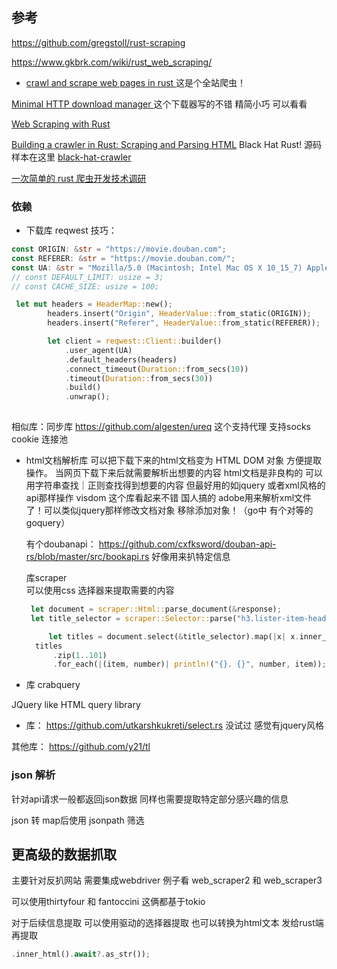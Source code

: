 ## 参考
https://github.com/gregstoll/rust-scraping

https://www.gkbrk.com/wiki/rust_web_scraping/


- [ crawl and scrape web pages in rust ](https://github.com/mattsse/voyager)
这是个全站爬虫！


[Minimal HTTP download manager ](https://github.com/agourlay/dlm)
这个下载器写的不错 精简小巧 可以看看


[Web Scraping with Rust](https://www.scrapingbee.com/blog/web-scraping-rust/c)

[Building a crawler in Rust: Scraping and Parsing HTML](https://kerkour.com/rust-crawler-scraping-and-parsing-html)
Black Hat Rust! 
源码样本在这里 [black-hat-crawler](https://github.com/skerkour/black-hat-rust/tree/main/ch_05/crawler)

[一次简单的 rust 爬虫开发技术调研](https://zhuanlan.zhihu.com/p/516033159)

### 依赖
- 下载库 reqwest
   技巧：

~~~rust
const ORIGIN: &str = "https://movie.douban.com";
const REFERER: &str = "https://movie.douban.com/";
const UA: &str = "Mozilla/5.0 (Macintosh; Intel Mac OS X 10_15_7) AppleWebKit/537.36 (KHTML, like Gecko) Chrome/92.0.4515.131 Safari/537.36";
// const DEFAULT_LIMIT: usize = 3;
// const CACHE_SIZE: usize = 100;

 let mut headers = HeaderMap::new();
        headers.insert("Origin", HeaderValue::from_static(ORIGIN));
        headers.insert("Referer", HeaderValue::from_static(REFERER));

        let client = reqwest::Client::builder()
            .user_agent(UA)
            .default_headers(headers)
            .connect_timeout(Duration::from_secs(10))
            .timeout(Duration::from_secs(30))
            .build()
            .unwrap();
        
~~~

相似库：同步库 https://github.com/algesten/ureq 这个支持代理 支持socks cookie 连接池

- html文档解析库
  可以把下载下来的html文档变为  HTML DOM 对象 方便提取操作。
  当网页下载下来后就需要解析出想要的内容 html文档是非良构的 可以用字符串查找｜正则查找得到想要的内容 但最好用的如jquery 或者xml风格的api那样操作 
  visdom 这个库看起来不错 国人搞的 adobe用来解析xml文件了！可以类似jquery那样修改文档对象 移除添加对象！（go中 有个对等的goquery）

  有个doubanapi： https://github.com/cxfksword/douban-api-rs/blob/master/src/bookapi.rs 好像用来扒特定信息  

  库scraper  
  可以使用css 选择器来提取需要的内容
  ~~~rust
   let document = scraper::Html::parse_document(&response);
   let title_selector = scraper::Selector::parse("h3.lister-item-header>a").unwrap();

       let titles = document.select(&title_selector).map(|x| x.inner_html());
    titles
        .zip(1..101)
        .for_each(|(item, number)| println!("{}. {}", number, item));

  ~~~

- 库 crabquery

JQuery like HTML query library 

-  库： https://github.com/utkarshkukreti/select.rs 
没试过 感觉有jquery风格 

其他库：
https://github.com/y21/tl


### json 解析

针对api请求一般都返回json数据 同样也需要提取特定部分感兴趣的信息

json  转 map后使用 jsonpath 筛选

## 更高级的数据抓取 

主要针对反扒网站 需要集成webdriver 例子看 web_scraper2 和 web_scraper3

可以使用thirtyfour 和 fantoccini 这俩都基于tokio

对于后续信息提取 可以使用驱动的选择器提取 也可以转换为html文本 发给rust端再提取

~~~rust
.inner_html().await?.as_str());
~~~